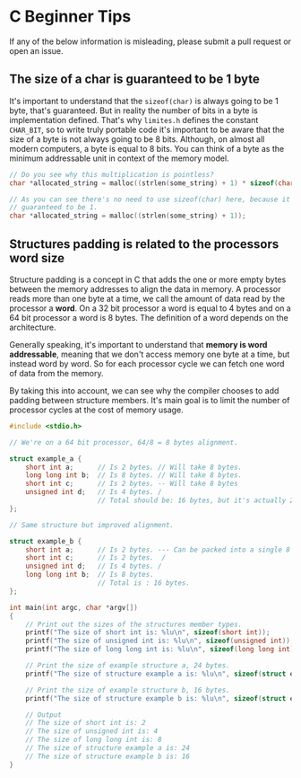 # C Beginner Tips

If any of the below information is misleading, please submit a pull request or
open an issue.

## The size of a char is guaranteed to be 1 byte

It's important to understand that the `sizeof(char)` is always going to be 1
byte, that's guaranteed. But in reality the number of bits in a byte is
implementation defined. That's why `limites.h` defines the constant `CHAR_BIT`,
so to write truly portable code it's important to be aware that the size of a
byte is not always going to be 8 bits. Although, on almost all modern
computers, a byte is equal to 8 bits. You can think of a byte as the minimum
addressable unit in context of the memory model.

```C
// Do you see why this multiplication is pointless?
char *allocated_string = malloc((strlen(some_string) + 1) * sizeof(char));

// As you can see there's no need to use sizeof(char) here, because it's
// guaranteed to be 1.
char *allocated_string = malloc((strlen(some_string) + 1));
```

## Structures padding is related to the processors word size

Structure padding is a concept in C that adds the one or more empty bytes
between the memory addresses to align the data in memory. A processor reads
more than one byte at a time, we call the amount of data read by the processor
a **word**. On a 32 bit processor a word is equal to 4 bytes and on a 64 bit
processor a word is 8 bytes. The definition of a word depends on the
architecture.

Generally speaking, it's important to understand that **memory is word
addressable**, meaning that we don't access memory one byte at a time, but
instead word by word. So for each processor cycle we can fetch one word of data
from the memory.

By taking this into account, we can see why the compiler chooses to add padding
between structure members. It's main goal is to limit the number of processor
cycles at the cost of memory usage.

```C
#include <stdio.h>

// We're on a 64 bit processor, 64/8 = 8 bytes alignment.

struct example_a {
    short int a;      // Is 2 bytes. // Will take 8 bytes.
    long long int b;  // Is 8 bytes. // Will take 8 bytes.
    short int c;      // Is 2 bytes. -- Will take 8 bytes
    unsigned int d;   // Is 4 bytes. /
                      // Total should be: 16 bytes, but it's actually 24 bytes.
};

// Same structure but improved alignment.

struct example_b {
    short int a;      // Is 2 bytes. --- Can be packed into a single 8 bytes.
    short int c;      // Is 2 bytes.  /
    unsigned int d;   // Is 4 bytes. /
    long long int b;  // Is 8 bytes.
                      // Total is : 16 bytes.
};

int main(int argc, char *argv[])
{
    // Print out the sizes of the structures member types.
    printf("The size of short int is: %lu\n", sizeof(short int));
    printf("The size of unsigned int is: %lu\n", sizeof(unsigned int));
    printf("The size of long long int is: %lu\n", sizeof(long long int));

    // Print the size of example structure a, 24 bytes.
    printf("The size of structure example a is: %lu\n", sizeof(struct example_a));

    // Print the size of example structure b, 16 bytes.
    printf("The size of structure example b is: %lu\n", sizeof(struct example_b));

    // Output
    // The size of short int is: 2
    // The size of unsigned int is: 4
    // The size of long long int is: 8
    // The size of structure example a is: 24
    // The size of structure example b is: 16
}
```
